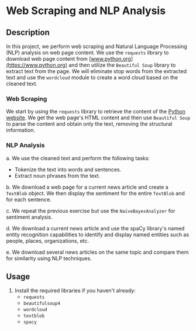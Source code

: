 # Web Scraping and NLP Analysis

## Description

In this project, we perform web scraping and Natural Language Processing (NLP) analysis on web page content. We use the `requests` library to download web page content from [www.python.org](https://www.python.org) and then utilize the `Beautiful Soup` library to extract text from the page. We will eliminate stop words from the extracted text and use the `wordcloud` module to create a word cloud based on the cleaned text.

### Web Scraping

We start by using the `requests` library to retrieve the content of the [Python website](https://www.python.org). We get the web page's HTML content and then use `Beautiful Soup` to parse the content and obtain only the text, removing the structural information.

### NLP Analysis

a. We use the cleaned text and perform the following tasks:
   - Tokenize the text into words and sentences.
   - Extract noun phrases from the text.

b. We download a web page for a current news article and create a `TextBlob` object. We then display the sentiment for the entire `TextBlob` and for each sentence.

c. We repeat the previous exercise but use the `NaiveBayesAnalyzer` for sentiment analysis.

d. We download a current news article and use the spaCy library's named entity recognition capabilities to identify and display named entities such as people, places, organizations, etc.

e. We download several news articles on the same topic and compare them for similarity using NLP techniques.

## Usage

1. Install the required libraries if you haven't already:
   - `requests`
   - `beautifulsoup4`
   - `wordcloud`
   - `textblob`
   - `spacy`

